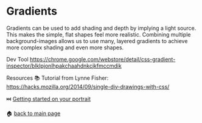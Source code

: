 # Gradients

Gradients can be used to add shading and depth by implying a light source. This makes the simple, flat shapes feel more realistic. Combining multiple background-images allows us to use many, layered gradients to achieve more complex shading and even more shapes.

Dev Tool
https://chrome.google.com/webstore/detail/css-gradient-inspector/blklpjonlhpakchaahdnkcjkfmccmdik

Resources 📚
Tutorial from Lynne Fisher: https://hacks.mozilla.org/2014/09/single-div-drawings-with-css/  
  

⏭️ [Getting started on your portrait](/starting_your_portrait.md)  
  
🏠 [back to main page](/README.md)  
